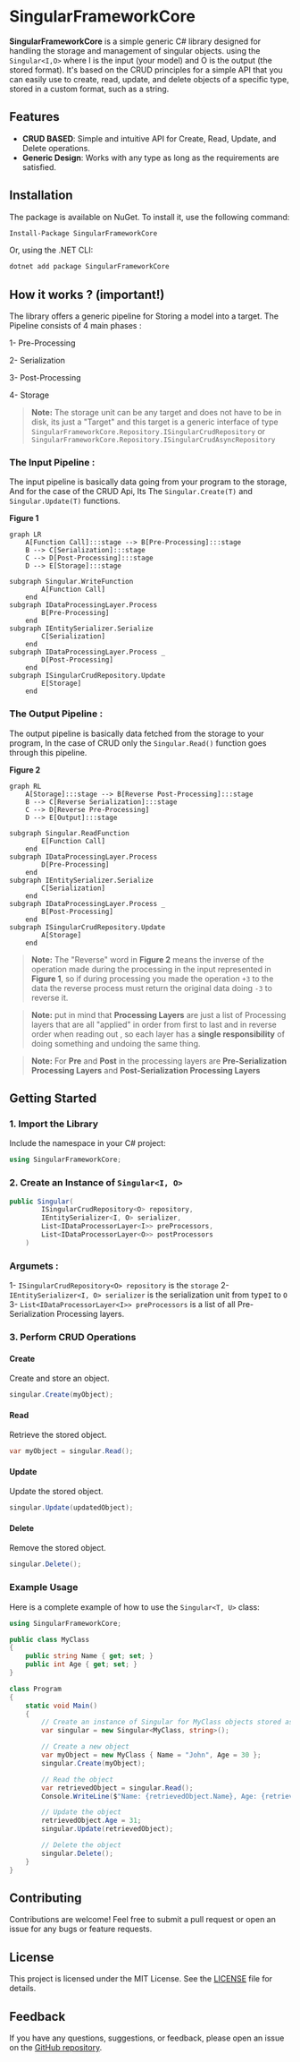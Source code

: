 # SingularFrameworkCore

**SingularFrameworkCore** is a simple generic C# library designed for handling the storage and management of singular objects. using the `Singular<I,O>` where I is the input (your model) and O is the output (the stored format). It's based on the CRUD principles for a simple API that you can easily use to create, read, update, and delete objects of a specific type, stored in a custom format, such as a string.

## Features

- **CRUD BASED**: Simple and intuitive API for Create, Read, Update, and Delete operations.
- **Generic Design**: Works with any type as long as the requirements are satisfied.

## Installation

The package is available on NuGet. To install it, use the following command:

```bash
Install-Package SingularFrameworkCore
```

Or, using the .NET CLI:

```bash
dotnet add package SingularFrameworkCore
```
## How it works ? (important!)
The library offers a generic pipeline for Storing a model into a target.
The Pipeline consists of 4 main phases  :

1- Pre-Processing 

2- Serialization

3- Post-Processing

4- Storage

> **Note:** The storage unit can be any target and does not have to be in disk, its just a "Target" and this target is a generic interface of type
 `SingularFrameworkCore.Repository.ISingularCrudRepository` or `SingularFrameworkCore.Repository.ISingularCrudAsyncRepository`

### The Input Pipeline :
The input pipeline is basically data going from your program to the storage, And for the case of the CRUD Api, Its The `Singular.Create(T)` and `Singular.Update(T)` functions.

**Figure 1**
```mermaid
graph LR
    A[Function Call]:::stage --> B[Pre-Processing]:::stage
    B --> C[Serialization]:::stage
    C --> D[Post-Processing]:::stage
    D --> E[Storage]:::stage

subgraph Singular.WriteFunction
        A[Function Call]
    end
subgraph IDataProcessingLayer.Process
        B[Pre-Processing]
    end
subgraph IEntitySerializer.Serialize
        C[Serialization]
    end
subgraph IDataProcessingLayer.Process _
        D[Post-Processing]
    end
subgraph ISingularCrudRepository.Update
        E[Storage]
    end
```
### The Output Pipeline :
The output pipeline is basically data fetched from the storage to your program, In the case of CRUD only the `Singular.Read()` function goes through this pipeline.

**Figure 2**
```mermaid
graph RL
    A[Storage]:::stage --> B[Reverse Post-Processing]:::stage
    B --> C[Reverse Serialization]:::stage
    C --> D[Reverse Pre-Processing]
    D --> E[Output]:::stage

subgraph Singular.ReadFunction
        E[Function Call]
    end
subgraph IDataProcessingLayer.Process
        D[Pre-Processing]
    end
subgraph IEntitySerializer.Serialize
        C[Serialization]
    end
subgraph IDataProcessingLayer.Process _
        B[Post-Processing]
    end
subgraph ISingularCrudRepository.Update
        A[Storage]
    end
```

> **Note:** The "Reverse" word in **Figure 2** means the inverse of the operation made during the processing in the input represented in **Figure 1**, so if during processing you made the operation `+3` to the data the reverse process must return the original data doing `-3` to reverse it.

> **Note:** put in mind that **Processing Layers** are just a list of Processing layers that are all "applied" in order from first to last and in reverse order when reading out , so each layer has a **single responsibility** of doing something and undoing the same thing.

> **Note:** For **Pre** and **Post** in the processing layers are **Pre-Serialization Processing Layers** and **Post-Serialization Processing Layers**

## Getting Started

### 1. Import the Library

Include the namespace in your C# project:

```csharp
using SingularFrameworkCore;
```

### 2. Create an Instance of `Singular<I, O>`
```csharp
public Singular(
        ISingularCrudRepository<O> repository,
        IEntitySerializer<I, O> serializer,
        List<IDataProcessorLayer<I>> preProcessors,
        List<IDataProcessorLayer<O>> postProcessors
    )
```
### Argumets : 
1- `ISingularCrudRepository<O> repository` is the `storage`
2- `IEntitySerializer<I, O> serializer` is the serialization unit from type`I` to `O`
3- `List<IDataProcessorLayer<I>> preProcessors` is a list of all Pre-Serialization Processing layers.

### 3. Perform CRUD Operations

#### **Create**
Create and store an object.

```csharp
singular.Create(myObject);
```

#### **Read**
Retrieve the stored object.

```csharp
var myObject = singular.Read();
```

#### **Update**
Update the stored object.

```csharp
singular.Update(updatedObject);
```

#### **Delete**
Remove the stored object.

```csharp
singular.Delete();
```

### Example Usage

Here is a complete example of how to use the `Singular<T, U>` class:

```csharp
using SingularFrameworkCore;

public class MyClass
{
    public string Name { get; set; }
    public int Age { get; set; }
}

class Program
{
    static void Main()
    {
        // Create an instance of Singular for MyClass objects stored as strings
        var singular = new Singular<MyClass, string>();

        // Create a new object
        var myObject = new MyClass { Name = "John", Age = 30 };
        singular.Create(myObject);

        // Read the object
        var retrievedObject = singular.Read();
        Console.WriteLine($"Name: {retrievedObject.Name}, Age: {retrievedObject.Age}");

        // Update the object
        retrievedObject.Age = 31;
        singular.Update(retrievedObject);

        // Delete the object
        singular.Delete();
    }
}
```

## Contributing

Contributions are welcome! Feel free to submit a pull request or open an issue for any bugs or feature requests.

## License

This project is licensed under the MIT License. See the [LICENSE](LICENSE) file for details.

## Feedback

If you have any questions, suggestions, or feedback, please open an issue on the [GitHub repository](https://github.com/yourusername/SingularFrameworkCore).

